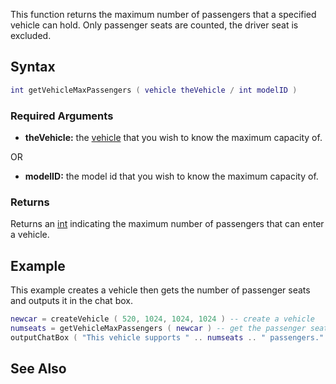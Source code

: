 This function returns the maximum number of passengers that a specified vehicle can hold. Only passenger seats are counted, the driver seat is excluded.

Syntax
------

``` lua
int getVehicleMaxPassengers ( vehicle theVehicle / int modelID )
```

### Required Arguments

-   **theVehicle:** the [vehicle](/vehicle.md "wikilink") that you wish to know the maximum capacity of.

OR

-   **modelID:** the model id that you wish to know the maximum capacity of.

### Returns

Returns an [int](/int.md "wikilink") indicating the maximum number of passengers that can enter a vehicle.

Example
-------

This example creates a vehicle then gets the number of passenger seats and outputs it in the chat box.

``` lua
newcar = createVehicle ( 520, 1024, 1024, 1024 ) -- create a vehicle
numseats = getVehicleMaxPassengers ( newcar ) -- get the passenger seat count
outputChatBox ( "This vehicle supports " .. numseats .. " passengers." ) -- show it in the chat
```

See Also
--------
